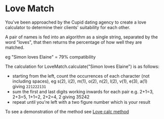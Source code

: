 # Love Match

You've been approached by the Cupid dating agency to create a love calculator
to determine their clients' suitability for each other.

A pair of names is fed into an algorithm as a single string, separated by the
word "loves", that then returns the percentage of how well they are matched.

eg "Simon loves Elaine" = 79% compatibility

The calculation for LoveMatch.calculate("Simon loves Elaine") is as follows:

  * starting from the left, count the occurrences of each character (not
    including spaces), eg s(2), i(2), m(1), o(2), n(2), l(2), v(1), e(3), a(1)
    giving `221222131`
  * sum the first and last digits working inwards for each pair e.g. 2+1=3,
    2+3=5, 1+1=2, 2+2=4, 2 giving 35242
  * repeat until you're left with a two figure number which is your result

To see a demonstration of the method see [Love calc
method](https://www.youtube.com/watch?v=oFsLVG7EAZ4)
